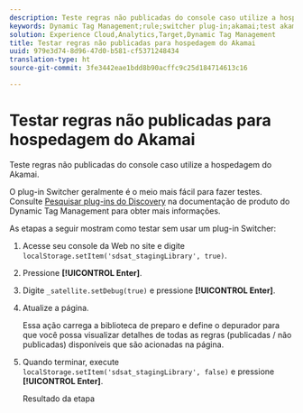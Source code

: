 ```yaml
---
description: Teste regras não publicadas do console caso utilize a hospedagem do Akamai.
keywords: Dynamic Tag Management;rule;switcher plug-in;akamai;test akamai;unpublished rules;test unpublished rules;debug rule
solution: Experience Cloud,Analytics,Target,Dynamic Tag Management
title: Testar regras não publicadas para hospedagem do Akamai
uuid: 979e3d74-8d96-47d0-b581-cf5371248434
translation-type: ht
source-git-commit: 3fe3442eae1bdd8b90acffc9c25d184714613c16

---
```



# Testar regras não publicadas para hospedagem do Akamai

Teste regras não publicadas do console caso utilize a hospedagem do Akamai.

O plug-in Switcher geralmente é o meio mais fácil para fazer testes. Consulte [Pesquisar plug-ins do Discovery](https://docs.adobe.com/content/help/pt-BR/dtm/using/resources/plugins/search-discovery-plugins.html) na documentação de produto do Dynamic Tag Management para obter mais informações.

As etapas a seguir mostram como testar sem usar um plug-in Switcher:

1. Acesse seu console da Web no site e digite `localStorage.setItem('sdsat_stagingLibrary', true)`.
1. Pressione **[!UICONTROL Enter]**.
1. Digite `_satellite.setDebug(true)` e pressione **[!UICONTROL Enter]**.
1. Atualize a página.

   Essa ação carrega a biblioteca de preparo e define o depurador para que você possa visualizar detalhes de todas as regras (publicadas / não publicadas) disponíveis que são acionadas na página.
1. Quando terminar, execute `localStorage.setItem('sdsat_stagingLibrary', false)` e pressione **[!UICONTROL Enter]**.

   Resultado da etapa
